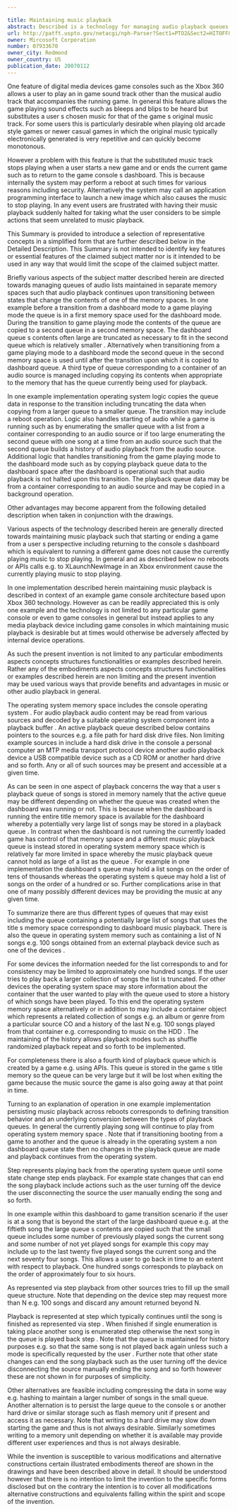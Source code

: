 ```yaml
---

title: Maintaining music playback
abstract: Described is a technology for managing audio playback queues maintained in separate memory spaces, e.g., in a game console, such that that audio playback continues upon transitioning between states (including reboots) that change a memory space's contents. For example, before transitioning from a dashboard mode to a game playing mode, the playback queue in memory space used for the dashboard (and the game) is copied to a second queue in a second (e.g., operating system) memory space. The dashboard queue's contents (often large) are truncated as necessary to fit in the relatively smaller queue space. When transitioning from a game to the dashboard mode, copying the queue back takes place after the dashboard is operational. A third type of queue corresponding to a container of an audio source is also managed, including copying its contents when appropriate to the memory that has the queue currently being used for playback.
url: http://patft.uspto.gov/netacgi/nph-Parser?Sect1=PTO2&Sect2=HITOFF&p=1&u=%2Fnetahtml%2FPTO%2Fsearch-adv.htm&r=1&f=G&l=50&d=PALL&S1=07933670&OS=07933670&RS=07933670
owner: Mircosoft Corporation
number: 07933670
owner_city: Redmond
owner_country: US
publication_date: 20070112
---
```

One feature of digital media devices game consoles such as the Xbox 360 allows a user to play an in game sound track other than the musical audio track that accompanies the running game. In general this feature allows the game playing sound effects such as bleeps and blips to be heard but substitutes a user s chosen music for that of the game s original music track. For some users this is particularly desirable when playing old arcade style games or newer casual games in which the original music typically electronically generated is very repetitive and can quickly become monotonous.

However a problem with this feature is that the substituted music track stops playing when a user starts a new game and or ends the current game such as to return to the game console s dashboard. This is because internally the system may perform a reboot at such times for various reasons including security. Alternatively the system may call an application programming interface to launch a new image which also causes the music to stop playing. In any event users are frustrated with having their music playback suddenly halted for taking what the user considers to be simple actions that seem unrelated to music playback.

This Summary is provided to introduce a selection of representative concepts in a simplified form that are further described below in the Detailed Description. This Summary is not intended to identify key features or essential features of the claimed subject matter nor is it intended to be used in any way that would limit the scope of the claimed subject matter.

Briefly various aspects of the subject matter described herein are directed towards managing queues of audio lists maintained in separate memory spaces such that audio playback continues upon transitioning between states that change the contents of one of the memory spaces. In one example before a transition from a dashboard mode to a game playing mode the queue is in a first memory space used for the dashboard mode. During the transition to game playing mode the contents of the queue are copied to a second queue in a second memory space. The dashboard queue s contents often large are truncated as necessary to fit in the second queue which is relatively smaller . Alternatively when transitioning from a game playing mode to a dashboard mode the second queue in the second memory space is used until after the transition upon which it is copied to dashboard queue. A third type of queue corresponding to a container of an audio source is managed including copying its contents when appropriate to the memory that has the queue currently being used for playback.

In one example implementation operating system logic copies the queue data in response to the transition including truncating the data when copying from a larger queue to a smaller queue. The transition may include a reboot operation. Logic also handles starting of audio while a game is running such as by enumerating the smaller queue with a list from a container corresponding to an audio source or if too large enumerating the second queue with one song at a time from an audio source such that the second queue builds a history of audio playback from the audio source. Additional logic that handles transitioning from the game playing mode to the dashboard mode such as by copying playback queue data to the dashboard space after the dashboard is operational such that audio playback is not halted upon this transition. The playback queue data may be from a container corresponding to an audio source and may be copied in a background operation.

Other advantages may become apparent from the following detailed description when taken in conjunction with the drawings.

Various aspects of the technology described herein are generally directed towards maintaining music playback such that starting or ending a game from a user s perspective including returning to the console s dashboard which is equivalent to running a different game does not cause the currently playing music to stop playing. In general and as described below no reboots or APIs calls e.g. to XLaunchNewImage in an Xbox environment cause the currently playing music to stop playing.

In one implementation described herein maintaining music playback is described in context of an example game console architecture based upon Xbox 360 technology. However as can be readily appreciated this is only one example and the technology is not limited to any particular game console or even to game consoles in general but instead applies to any media playback device including game consoles in which maintaining music playback is desirable but at times would otherwise be adversely affected by internal device operations.

As such the present invention is not limited to any particular embodiments aspects concepts structures functionalities or examples described herein. Rather any of the embodiments aspects concepts structures functionalities or examples described herein are non limiting and the present invention may be used various ways that provide benefits and advantages in music or other audio playback in general.

The operating system memory space includes the console operating system . For audio playback audio content may be read from various sources and decoded by a suitable operating system component into a playback buffer . An active playback queue described below contains pointers to the sources e.g. a file path for hard disk drive files. Non limiting example sources in include a hard disk drive in the console a personal computer an MTP media transport protocol device another audio playback device a USB compatible device such as a CD ROM or another hard drive and so forth. Any or all of such sources may be present and accessible at a given time.

As can be seen in one aspect of playback concerns the way that a user s playback queue of songs is stored in memory namely that the active queue may be different depending on whether the queue was created when the dashboard was running or not. This is because when the dashboard is running the entire title memory space is available for the dashboard whereby a potentially very large list of songs may be stored in a playback queue . In contrast when the dashboard is not running the currently loaded game has control of that memory space and a different music playback queue is instead stored in operating system memory space which is relatively far more limited in space whereby the music playback queue cannot hold as large of a list as the queue . For example in one implementation the dashboard s queue may hold a list songs on the order of tens of thousands whereas the operating system s queue may hold a list of songs on the order of a hundred or so. Further complications arise in that one of many possibly different devices may be providing the music at any given time.

To summarize there are thus different types of queues that may exist including the queue containing a potentially large list of songs that uses the title s memory space corresponding to dashboard music playback. There is also the queue in operating system memory such as containing a list of N songs e.g. 100 songs obtained from an external playback device such as one of the devices .

For some devices the information needed for the list corresponds to and for consistency may be limited to approximately one hundred songs. If the user tries to play back a larger collection of songs the list is truncated. For other devices the operating system space may store information about the container that the user wanted to play with the queue used to store a history of which songs have been played. To this end the operating system memory space alternatively or in addition to may include a container object which represents a related collection of songs e.g. an album or genre from a particular source CO and a history of the last N e.g. 100 songs played from that container e.g. corresponding to music on the HDD . The maintaining of the history allows playback modes such as shuffle randomized playback repeat and so forth to be implemented.

For completeness there is also a fourth kind of playback queue which is created by a game e.g. using APIs. This queue is stored in the game s title memory so the queue can be very large but it will be lost when exiting the game because the music source the game is also going away at that point in time.

Turning to an explanation of operation in one example implementation persisting music playback across reboots corresponds to defining transition behavior and an underlying conversion between the types of playback queues. In general the currently playing song will continue to play from operating system memory space . Note that if transitioning booting from a game to another and the queue is already in the operating system a non dashboard queue state then no changes in the playback queue are made and playback continues from the operating system.

Step represents playing back from the operating system queue until some state change step ends playback. For example state changes that can end the song playback include actions such as the user turning off the device the user disconnecting the source the user manually ending the song and so forth.

In one example within this dashboard to game transition scenario if the user is at a song that is beyond the start of the large dashboard queue e.g. at the fiftieth song the large queue s contents are copied such that the small queue includes some number of previously played songs the current song and some number of not yet played songs for example this copy may include up to the last twenty five played songs the current song and the next seventy four songs. This allows a user to go back in time to an extent with respect to playback. One hundred songs corresponds to playback on the order of approximately four to six hours.

As represented via step playback from other sources tries to fill up the small queue structure. Note that depending on the device step may request more than N e.g. 100 songs and discard any amount returned beyond N.

Playback is represented at step which typically continues until the song is finished as represented via step . When finished if single enumeration is taking place another song is enumerated step otherwise the next song in the queue is played back step . Note that the queue is maintained for history purposes e.g. so that the same song is not played back again unless such a mode is specifically requested by the user . Further note that other state changes can end the song playback such as the user turning off the device disconnecting the source manually ending the song and so forth however these are not shown in for purposes of simplicity.

Other alternatives are feasible including compressing the data in some way e.g. hashing to maintain a larger number of songs in the small queue. Another alternation is to persist the large queue to the console s or another hard drive or similar storage such as flash memory unit if present and access it as necessary. Note that writing to a hard drive may slow down starting the game and thus is not always desirable. Similarly sometimes writing to a memory unit depending on whether it is available may provide different user experiences and thus is not always desirable.

While the invention is susceptible to various modifications and alternative constructions certain illustrated embodiments thereof are shown in the drawings and have been described above in detail. It should be understood however that there is no intention to limit the invention to the specific forms disclosed but on the contrary the intention is to cover all modifications alternative constructions and equivalents falling within the spirit and scope of the invention.


